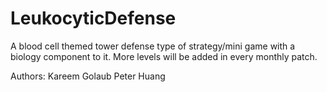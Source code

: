 LeukocyticDefense
=================

A blood cell themed tower defense type of strategy/mini game with a biology component to it. More levels will be added in every monthly patch.

Authors:
Kareem Golaub
Peter Huang
